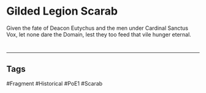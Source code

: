 # Gilded Legion Scarab
Given the fate of Deacon Eutychus and the men under Cardinal Sanctus Vox, let none dare the Domain, lest they too feed that vile hunger eternal.

#
---
## Tags
#Fragment
#Historical 
#PoE1 
#Scarab 